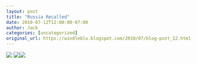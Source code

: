 ```yaml
---
layout: post
title: "Russia Recalled"
date: 2010-07-12T12:00:00-07:00
author: Jack
categories: [uncategorized]
original_url: https://windleblo.blogspot.com/2010/07/blog-post_12.html
---
```


![](https://lh3.googleusercontent.com/blogger_img_proxy/AEn0k_sP0gAFEej4v1RwMhFEJd1upTBN6BQvDyDFov53SuSy5tqe8esVqjnFkvnThfpT-i2TyhTrb0luubuwb3y8HPz4j-yjhdmF-SZ7VY3GSc1KWpvtFG3Pv92jEKzZmyNuMpapNn1xx8yBw6ziyxugtzqdCagilK-aa32dnXeWCLtS2enr1g67UvZfw2gOmWMwy34yHhI1WNt0CNtr5SiEurzJtZg-m14VOi3GZwBjOR2ZS0CP82x4XWnwHmFzU6IGKUsGiH7AjkKd0m-MGXw4d7iaM0610zJ7tfyDpyA20M1wEbSsjM5QZvk=s0-d) [![](https://lh3.googleusercontent.com/blogger_img_proxy/AEn0k_tWOE50OZ-acHejOE5G1lMdgzZ-El9fWkAevV2kkH16tgiOrFi5dCB7T_e-aMwvkzoYZiq6u7Txyh8sMsRuBKmlVnXvW2bzfUujX3ZG4ZFZ70BO_52vV-bd=s0-d)](http://photobucket.com/redirect/album?showShareLB=1)[![](https://lh3.googleusercontent.com/blogger_img_proxy/AEn0k_uFziVRXUxV6V07QjJY4S2PwGTeeQOFpzHNJQc4MbwwGppXGOJ_7E29xKof9I3tVbfSRFMV0CnWS5d0ifpyKF4yo6v2LOL8TIw-ePBf0N1dFYKDNDLxigFD=s0-d)](http://s373.photobucket.com/albums/oo174/windleblo/Russia/)